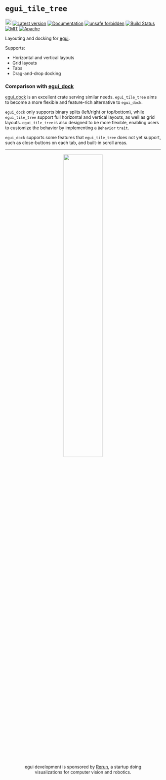 # `egui_tile_tree`

[<img alt="github" src="https://img.shields.io/badge/github-rerun-io/egui_tile_tree-8da0cb?logo=github" height="20">](https://github.com/rerun-io/egui_tile_tree)
[![Latest version](https://img.shields.io/crates/v/egui_tile_tree.svg)](https://crates.io/crates/egui_tile_tree)
[![Documentation](https://docs.rs/egui_tile_tree/badge.svg)](https://docs.rs/egui_tile_tree)
[![unsafe forbidden](https://img.shields.io/badge/unsafe-forbidden-success.svg)](https://github.com/rust-secure-code/safety-dance/)
[![Build Status](https://github.com/rerun-io/egui_tile_tree/workflows/CI/badge.svg)](https://github.com/rerun-io/egui_tile_tree/actions?workflow=CI)
[![MIT](https://img.shields.io/badge/license-MIT-blue.svg)](https://github.com/rerun-io/egui_tile_tree/blob/master/LICENSE-MIT)
[![Apache](https://img.shields.io/badge/license-Apache-blue.svg)](https://github.com/rerun-io/egui_tile_tree/blob/master/LICENSE-APACHE)

Layouting and docking for [egui](https://github.com/rerun-io/egui).

Supports:
* Horizontal and vertical layouts
* Grid layouts
* Tabs
* Drag-and-drop docking

### Comparison with [egui_dock](https://github.com/Adanos020/egui_dock)
[egui_dock](https://github.com/Adanos020/egui_dock) is an excellent crate serving similar needs. `egui_tile_tree` aims to become a more flexible and feature-rich alternative to `egui_dock`.

`egui_dock` only supports binary splits (left/right or top/bottom), while `egui_tile_tree` support full horizontal and vertical layouts, as well as grid layouts. `egui_tile_tree` is also designed to be more flexible, enabling users to customize the behavior by implementing a `Behavior` `trait`.

`egui_dock` supports some features that `egui_tile_tree` does not yet support, such as close-buttons on each tab, and built-in scroll areas.

---

<div align="center">
<img src="media/rerun_io_logo.png" width="50%">

egui development is sponsored by [Rerun](https://www.rerun.io/), a startup doing<br>
visualizations for computer vision and robotics.
</div>
